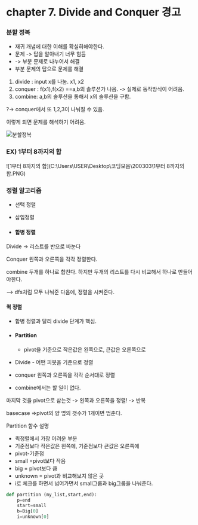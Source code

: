 # chapter 7. Divide and Conquer 경고

### 분할 정복

- 재귀 개념에 대한 이해를 확실히해야한다.
- 문제 -> 답을 알아내기 너무 힘듬
- -> 부분 문제로 나누어서 해결
- 부분 문제의 답으로 문제를 해결



1. divide : input x를 나눔. x1, x2
2. conquer : f(x1),f(x2) ==a,b의 솔루션가 나옴. -> 실제로 동작방식이 어려움.
3. combine: a,b의 솔루션을 통해서 x의 솔루션을 구함.



?-> conquer에서 또 1,2,3이 나눠질 수 있음.

이렇게 되면 문제를 해석하기 어려움.

![분할정복](C:\Users\USER\Desktop\코딩모음\200303\분할정복.PNG)



### EX) 1부터 8까지의 합



![1부터 8까지의 합](C:\Users\USER\Desktop\코딩모음\200303\1부터 8까지의 합.PNG)





### 정렬 알고리즘

- 선택 정렬

- 삽입정렬

- #### 합병 정렬

Divide -> 리스트를 반으로 바눈다

Conquer 왼쪽과 오른쪽을 각각 정렬한다.

combine 두개를 하나로 합친다. 하지만 두개의 리스트를 다시 비교해서 하나로 만들어야한다.

--> dfs처럼 모두 나눠준 다음에, 정렬을 시켜준다.



#### 퀵 정렬

- 합병 정렬과 달리 divide 단계가 핵심.

- #### Partition

  - pivot을 기준으로 작은값은 왼쪽으로, 큰값은 오른쪽으로

- Divide - 어떤 피봇을 기준으로 정렬

- conquer 왼쪽과 오른쪽을 각각 순서대로 정렬

- combine에서는 할 일이 없다.



마지막 것을 pivot으로 삼는것 -> 왼쪽과 오른쪽을 정렬! -> 반복

basecase =>pivot의 양 옆의 갯수가 1개이면 멈춘다.

Partition 함수 설명

- 퀵정렬에서 가장 어려운 부분
- 기준점보다 작은값은 왼쪽에, 기준점보다 큰값은 오른쪽에
- pivot-기준점
- small =pivot보다 작음
- big = pivot보다 큼
- unknown = pivot과 비교해보지 않은 곳
- i로 체크를 하면서 넘어가면서 small그룹과 big그룹을 나눠준다.

```python
def partition (my_list,start,end):
    p=end
    start=small
    b=Big[0]
    i=unknown[0]
```





